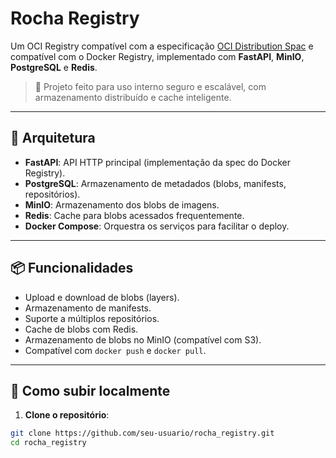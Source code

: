 # Rocha Registry

Um OCI Registry compatível com a especificação [OCI Distribution Spac](https://github.com/opencontainers/distribution-spec) e compatível com o Docker Registry, implementado com **FastAPI**, **MinIO**, **PostgreSQL** e **Redis**.

> 🚀 Projeto feito para uso interno seguro e escalável, com armazenamento distribuído e cache inteligente.

---

## 🧩 Arquitetura

- **FastAPI**: API HTTP principal (implementação da spec do Docker Registry).
- **PostgreSQL**: Armazenamento de metadados (blobs, manifests, repositórios).
- **MinIO**: Armazenamento dos blobs de imagens.
- **Redis**: Cache para blobs acessados frequentemente.
- **Docker Compose**: Orquestra os serviços para facilitar o deploy.

---

## 📦 Funcionalidades

- Upload e download de blobs (layers).
- Armazenamento de manifests.
- Suporte a múltiplos repositórios.
- Cache de blobs com Redis.
- Armazenamento de blobs no MinIO (compatível com S3).
- Compatível com `docker push` e `docker pull`.

---

## 🚀 Como subir localmente

1. **Clone o repositório**:

```bash
git clone https://github.com/seu-usuario/rocha_registry.git
cd rocha_registry
